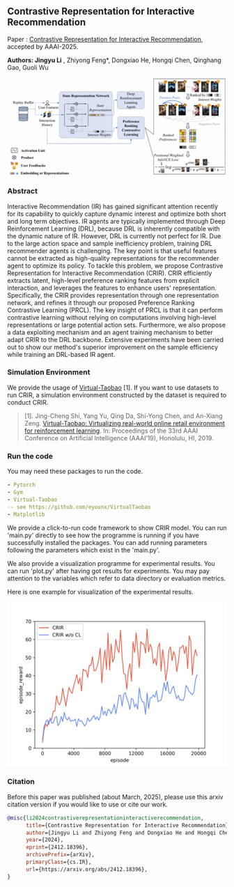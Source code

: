 ## Contrastive Representation for Interactive Recommendation

Paper : [Contrastive Representation for Interactive Recommendation](https://arxiv.org/abs/2412.18396), accepted by AAAI-2025.

**Authors: Jingyu Li** , Zhiyong Feng*, Dongxiao He, Hongqi Chen, Qinghang Gao, Guoli Wu

![img](figs/framework.png "framework")

### Abstract

Interactive Recommendation (IR) has gained significant attention recently for its capability to quickly capture dynamic interest and optimize both short and long term objectives. IR agents are typically implemented through Deep Reinforcement Learning (DRL), because DRL is inherently compatible with the dynamic nature of IR. However, DRL is currently not perfect for IR. Due to the large action space and sample inefficiency problem, training DRL recommender agents is challenging. The key point is that useful features cannot be extracted as high-quality representations for the recommender agent to optimize its policy. To tackle this problem, we propose Contrastive Representation for Interactive Recommendation (CRIR). CRIR efficiently extracts latent, high-level preference ranking features from explicit interaction, and leverages the features to enhance users' representation. Specifically, the CRIR provides representation through one representation network, and refines it through our proposed Preference Ranking Contrastive Learning (PRCL). The key insight of PRCL is that it can perform contrastive learning without relying on computations involving high-level representations or large potential action sets. Furthermore, we also propose a data exploiting mechanism and an agent training mechanism to better adapt CRIR to the DRL backbone. Extensive experiments have been carried out to show our method's superior improvement on the sample efficiency while training an DRL-based IR agent.

### Simulation Environment

We provide the usage of [Virtual-Taobao](https://github.com/eyounx/VirtualTaobao) [1]. If you want to use datasets to run CRIR, a simulation environment constructed by the dataset is required to conduct CRIR.

> [1]. Jing-Cheng Shi, Yang Yu, Qing Da, Shi-Yong Chen, and An-Xiang Zeng. [Virtual-Taobao: Virtualizing real-world online retail environment for reinforcement learning](https://arxiv.org/abs/1805.10000). In: Proceedings of the 33rd AAAI Conference on Artificial Intelligence (AAAI’19), Honolulu, HI, 2019.

### Run the code

You may need these packages to run the code.

```yaml
- Pytorch
- Gym
- Virtual-Taobao
-- see https://github.com/eyounx/VirtualTaobao
- Matplotlib
```

We provide a click-to-run code framework to show CRIR model. You can run 'main.py' directly to see how the programme is running if you have successfully installed the packages. You can add running parameters following the parameters which exist in the 'main.py'.

We also provide a visualization programme for experimental results. You can run 'plot.py' after having got results for experiments. You may pay attention to the variables which refer to data directory or evaluation metrics.

Here is one example for visualization of the experimental results.

![img](plot/figs/episode_reward.png "example result")

### Citation

Before this paper was published (about March, 2025), please use this arxiv citation version if you would like to use or cite our work.

```bibtex
@misc{li2024contrastiverepresentationinteractiverecommendation,
      title={Contrastive Representation for Interactive Recommendation}, 
      author={Jingyu Li and Zhiyong Feng and Dongxiao He and Hongqi Chen and Qinghang Gao and Guoli Wu},
      year={2024},
      eprint={2412.18396},
      archivePrefix={arXiv},
      primaryClass={cs.IR},
      url={https://arxiv.org/abs/2412.18396}, 
}
```

